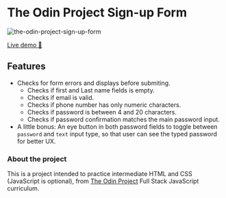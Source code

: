 # The Odin Project Sign-up Form
![the-odin-project-sign-up-form](https://user-images.githubusercontent.com/49072766/163653546-41a725ef-0c75-4469-9e74-26cb28c680ec.jpg)

[Live demo 🚀](https://adsonmacedo.github.io/top-sign-up-form/)

## Features
- Checks for form errors and displays before submiting.
  - Checks if first and Last name fields is empty.
  - Checks if email is valid.
  - Checks if phone number has only numeric characters.
  - Checks if password is between 4 and 20 characters.
  - Checks if password confirmation matches the main password input.
- A little bonus: An eye button in both password fields to toggle between `password` and `text` input type, so that user can see the typed password for better UX.

### About the project
This is a project intended to practice intermediate HTML and CSS (JavaScript is optional), from [The Odin Project](https://www.theodinproject.com/) Full Stack JavaScript curriculum.
